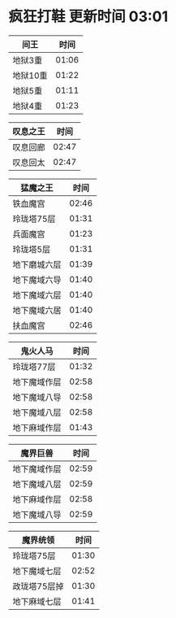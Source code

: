 # 疯狂打鞋 更新时间 03:01

| 间王   | 时间    |
|--------|-------|
| 地狱3重 | 01:06 |
| 地狱10重 | 01:22 |
| 地狱5重 | 01:11 |
| 地狱4重 | 01:23 |

| 叹息之王   | 时间    |
|--------|-------|
| 叹息回廊 | 02:47 |
| 叹息回太 | 02:47 |

| 猛魔之王   | 时间    |
|--------|-------|
| 铁血魔宫 | 02:46 |
| 玲珑塔75层 | 01:31 |
| 兵面魔宫 | 01:23 |
| 玲珑塔5层 | 01:31 |
| 地下磨城六层 | 01:39 |
| 地下魔域六导 | 01:40 |
| 地下魔域六层 | 01:40 |
| 地下魔域六居 | 01:40 |
| 扶血魔宫 | 02:46 |

| 鬼火人马   | 时间    |
|--------|-------|
| 玲珑塔77层 | 01:32 |
| 地下魔域作层 | 02:58 |
| 地下魔域八导 | 02:58 |
| 地下魔域八层 | 02:58 |
| 地下麻域作层 | 01:43 |

| 魔界巨兽   | 时间    |
|--------|-------|
| 地下魔域作层 | 02:59 |
| 地下魔域八层 | 02:59 |
| 地下麻域作层 | 02:58 |
| 地下魔域八导 | 02:59 |

| 魔界统领   | 时间    |
|--------|-------|
| 玲珑塔75层 | 01:30 |
| 地下魔域七层 | 02:52 |
| 政珑塔75层掉 | 01:30 |
| 地下麻域七层 | 01:41 |
